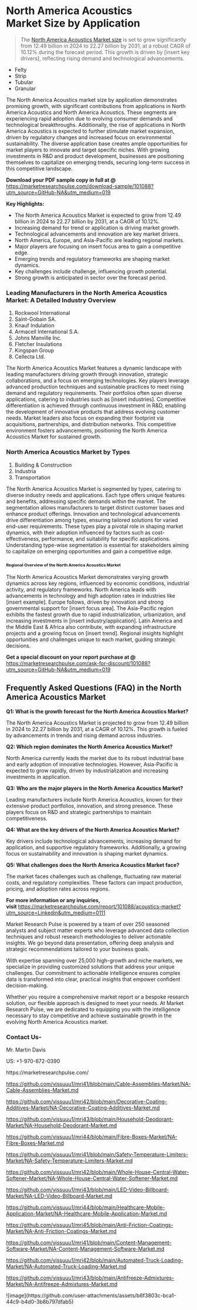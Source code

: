 <h1>North America Acoustics Market&nbsp;Size by Application</h1><blockquote><p>The <a href="https://marketresearchpulse.com/download-sample/101088?utm_source=GitHub-NA&amp;utm_medium=019">North America Acoustics Market size</a> is set to grow significantly from 12.49 billion in 2024 to 22.27 billion by 2031, at a robust CAGR of 10.12% during the forecast period. This growth is driven by [insert key drivers], reflecting rising demand and technological advancements.</p></blockquote><ul><li>Felty<li> Strip<li> Tubular<li> Granular</li></ul><p>The North America Acoustics market size by application demonstrates promising growth, with significant contributions from applications in North America Acoustics and North America Acoustics. These segments are experiencing rapid adoption due to evolving consumer demands and technological breakthroughs. Additionally, the rise of applications in North America Acoustics is expected to further stimulate market expansion, driven by regulatory changes and increased focus on environmental sustainability. The diverse application base creates ample opportunities for market players to innovate and target specific niches. With growing investments in R&D and product development, businesses are positioning themselves to capitalize on emerging trends, securing long-term success in this competitive landscape.</p><p><strong>Download your PDF sample copy in full at @ </strong><a href="https://marketresearchpulse.com/download-sample/101088?utm_source=GitHub-NA&amp;utm_medium=019">https://marketresearchpulse.com/download-sample/101088?utm_source=GitHub-NA&amp;utm_medium=019</a></p><p><strong>Key Highlights: </strong></p><ul><li>The North America Acoustics Market is expected to grow from 12.49 billion in 2024 to 22.27 billion by 2031, at a CAGR of 10.12%.</li><li>Increasing demand for trend or application is driving market growth.</li><li>Technological advancements and innovation are key market drivers.</li><li>North America, Europe, and Asia-Pacific are leading regional markets.</li><li>Major players are focusing on insert focus area to gain a competitive edge.</li><li>Emerging trends and regulatory frameworks are shaping market dynamics.</li><li>Key challenges include challenge, influencing growth potential.</li><li>Strong growth is anticipated in sector over the forecast period.</li></ul><h3>Leading Manufacturers in the North America Acoustics Market: A Detailed Industry Overview</h3><ol><li>Rockwool International</li><li>Saint-Gobain SA.</li><li>Knauf Indulation</li><li>Armacell International S.A.</li><li>Johns Manville Inc.</li><li>Fletcher Insulations</li><li>Kingspan Group</li><li>Cellecta Ltd.</li></ol><div class="flex max-w-full flex-col flex-grow"><div class="min-h-8 text-message flex w-full flex-col items-end gap-2 whitespace-normal break-words [.text-message+&amp;]:mt-5" dir="auto" data-message-author-role="assistant" data-message-id="fd8432e4-4910-450d-b182-61b7bfb0a01f" data-message-model-slug="gpt-4o"><div class="flex w-full flex-col gap-1 empty:hidden first:pt-[3px]"><div class="markdown prose w-full break-words dark:prose-invert light"><p>The North America Acoustics Market features a dynamic landscape with leading manufacturers driving growth through innovation, strategic collaborations, and a focus on emerging technologies. Key players leverage advanced production techniques and sustainable practices to meet rising demand and regulatory requirements. Their portfolios often span diverse applications, catering to industries such as [insert industries]. Competitive differentiation is achieved through continuous investment in R&amp;D, enabling the development of innovative products that address evolving customer needs. Market leaders also focus on expanding their footprint via acquisitions, partnerships, and distribution networks. This competitive environment fosters advancements, positioning the North America Acoustics Market for sustained growth.</p></div></div></div></div><h3>North America Acoustics Market by Types</h3><ol><li>Building & Construction<li> Industria<li> Transportation</li></ol><div class="flex max-w-full flex-col flex-grow"><div class="min-h-8 text-message flex w-full flex-col items-end gap-2 whitespace-normal break-words [.text-message+&amp;]:mt-5" dir="auto" data-message-author-role="assistant" data-message-id="084470be-0bb7-4664-bddf-5156b4f41249" data-message-model-slug="gpt-4o-mini"><div class="flex w-full flex-col gap-1 empty:hidden first:pt-[3px]"><div class="markdown prose w-full break-words dark:prose-invert light"><p>The North America Acoustics Market is segmented by types, catering to diverse industry needs and applications. Each type offers unique features and benefits, addressing specific demands within the market. The segmentation allows manufacturers to target distinct customer bases and enhance product offerings. Innovation and technological advancements drive differentiation among types, ensuring tailored solutions for varied end-user requirements. These types play a pivotal role in shaping market dynamics, with their adoption influenced by factors such as cost-effectiveness, performance, and suitability for specific applications. Understanding type-wise segmentation is essential for stakeholders aiming to capitalize on emerging opportunities and gain a competitive edge.</p></div></div></div></div><h3><span style="font-size: 11px;">Regional Overview of the North America Acoustics Market</span></h3><div class="flex max-w-full flex-col flex-grow"><div class="min-h-8 text-message flex w-full flex-col items-end gap-2 whitespace-normal break-words [.text-message+&amp;]:mt-5" dir="auto" data-message-author-role="assistant" data-message-id="e9038762-ce64-4e30-91c9-9bd413514231" data-message-model-slug="gpt-4o-mini"><div class="flex w-full flex-col gap-1 empty:hidden first:pt-[3px]"><div class="markdown prose w-full break-words dark:prose-invert light"><p>The North America Acoustics Market demonstrates varying growth dynamics across key regions, influenced by economic conditions, industrial activity, and regulatory frameworks. North America leads with advancements in technology and high adoption rates in industries like [insert example]. Europe follows, driven by innovation and strong governmental support for [insert focus area]. The Asia-Pacific region exhibits the fastest growth due to rapid industrialization, urbanization, and increasing investments in [insert industry/application]. Latin America and the Middle East &amp; Africa also contribute, with expanding infrastructure projects and a growing focus on [insert trend]. Regional insights highlight opportunities and challenges unique to each market, guiding strategic decisions.</p></div></div></div></div><p><strong>Get a special discount on your report purchase at @ </strong><a href="https://marketresearchpulse.com/ask-for-discount/101088?utm_source=GitHub-NA&amp;utm_medium=019">https://marketresearchpulse.com/ask-for-discount/101088?utm_source=GitHub-NA&amp;utm_medium=019</a></p><h2>Frequently Asked Questions (FAQ) in the North America Acoustics Market</h2><p><strong>Q1: What is the growth forecast for the North America Acoustics Market?</strong></p><p>The North America Acoustics Market is projected to grow from 12.49 billion in 2024 to 22.27 billion by 2031, at a CAGR of 10.12%. This growth is fueled by advancements in trends and rising demand across industries.</p><p><strong>Q2: Which region dominates the North America Acoustics Market?</strong></p><p>North America currently leads the market due to its robust industrial base and early adoption of innovative technologies. However, Asia-Pacific is expected to grow rapidly, driven by industrialization and increasing investments in application.</p><p><strong>Q3: Who are the major players in the North America Acoustics Market?</strong></p><p>Leading manufacturers include North America Acoustics, known for their extensive product portfolios, innovation, and strong presence. These players focus on R&amp;D and strategic partnerships to maintain competitiveness.</p><p><strong>Q4: What are the key drivers of the North America Acoustics Market?</strong></p><p>Key drivers include technological advancements, increasing demand for application, and supportive regulatory frameworks. Additionally, a growing focus on sustainability and innovation is shaping market dynamics.</p><p><strong>Q5: What challenges does the North America Acoustics Market face?</strong></p><p>The market faces challenges such as challenge, fluctuating raw material costs, and regulatory complexities. These factors can impact production, pricing, and adoption rates across regions.</p><p><strong>For more information or any inquiries, visit&nbsp;</strong><a href="https://marketresearchpulse.com/report/101088/acoustics-market?utm_source=Linkedin&utm_medium=0111">https://marketresearchpulse.com/report/101088/acoustics-market?utm_source=Linkedin&utm_medium=0111</a></p><p>Market Research Pulse is powered by a team of over 250 seasoned analysts and subject matter experts who leverage advanced data collection techniques and robust research methodologies to deliver actionable insights. We go beyond data presentation, offering deep analysis and strategic recommendations tailored to your business goals.</p><p>With expertise spanning over 25,000 high-growth and niche markets, we specialize in providing customized solutions that address your unique challenges. Our commitment to actionable intelligence ensures complex data is transformed into clear, practical insights that empower confident decision-making.</p><p>Whether you require a comprehensive market report or a bespoke research solution, our flexible approach is designed to meet your needs. At Market Research Pulse, we are dedicated to equipping you with the intelligence necessary to stay competitive and achieve sustainable growth in the evolving North America Acoustics market.</p><h3><strong>Contact Us-</strong></h3><p>Mr. Martin Davis</p><p>US: +1-970-672-0390</p><p>https://marketresearchpulse.com/</p><p><a href="https://github.com/vissuuu1/mri41/blob/main/Cable-Assemblies-Market/NA-Cable-Assemblies-Market.md">https://github.com/vissuuu1/mri41/blob/main/Cable-Assemblies-Market/NA-Cable-Assemblies-Market.md</a></p><p><a href="https://github.com/vissuuu1/mri42/blob/main/Decorative-Coating-Additives-Market/NA-Decorative-Coating-Additives-Market.md">https://github.com/vissuuu1/mri42/blob/main/Decorative-Coating-Additives-Market/NA-Decorative-Coating-Additives-Market.md</a></p><p><a href="https://github.com/vissuuu1/mri43/blob/main/Household-Deodorant-Market/NA-Household-Deodorant-Market.md">https://github.com/vissuuu1/mri43/blob/main/Household-Deodorant-Market/NA-Household-Deodorant-Market.md</a></p><p><a href="https://github.com/vissuuu1/mri44/blob/main/Fibre-Boxes-Market/NA-Fibre-Boxes-Market.md">https://github.com/vissuuu1/mri44/blob/main/Fibre-Boxes-Market/NA-Fibre-Boxes-Market.md</a></p><p><a href="https://github.com/vissuuu1/mri41/blob/main/Safety-Temperature-Limiters-Market/NA-Safety-Temperature-Limiters-Market.md">https://github.com/vissuuu1/mri41/blob/main/Safety-Temperature-Limiters-Market/NA-Safety-Temperature-Limiters-Market.md</a></p><p><a href="https://github.com/vissuuu1/mri42/blob/main/Whole-House-Central-Water-Softener-Market/NA-Whole-House-Central-Water-Softener-Market.md">https://github.com/vissuuu1/mri42/blob/main/Whole-House-Central-Water-Softener-Market/NA-Whole-House-Central-Water-Softener-Market.md</a></p><p><a href="https://github.com/vissuuu1/mri43/blob/main/LED-Video-Billboard-Market/NA-LED-Video-Billboard-Market.md">https://github.com/vissuuu1/mri43/blob/main/LED-Video-Billboard-Market/NA-LED-Video-Billboard-Market.md</a></p><p><a href="https://github.com/vissuuu1/mri44/blob/main/Healthcare-Mobile-Application-Market/NA-Healthcare-Mobile-Application-Market.md">https://github.com/vissuuu1/mri44/blob/main/Healthcare-Mobile-Application-Market/NA-Healthcare-Mobile-Application-Market.md</a></p><p><a href="https://github.com/vissuuu1/mri45/blob/main/Anti-Friction-Coatings-Market/NA-Anti-Friction-Coatings-Market.md">https://github.com/vissuuu1/mri45/blob/main/Anti-Friction-Coatings-Market/NA-Anti-Friction-Coatings-Market.md</a></p><p><a href="https://github.com/vissuuu1/mri41/blob/main/Content-Management-Software-Market/NA-Content-Management-Software-Market.md">https://github.com/vissuuu1/mri41/blob/main/Content-Management-Software-Market/NA-Content-Management-Software-Market.md</a></p><p><a href="https://github.com/vissuuu1/mri42/blob/main/Automated-Truck-Loading-Market/NA-Automated-Truck-Loading-Market.md">https://github.com/vissuuu1/mri42/blob/main/Automated-Truck-Loading-Market/NA-Automated-Truck-Loading-Market.md</a></p><p><a href="https://github.com/vissuuu1/mri43/blob/main/Antifreeze-Admixtures-Market/NA-Antifreeze-Admixtures-Market.md">https://github.com/vissuuu1/mri43/blob/main/Antifreeze-Admixtures-Market/NA-Antifreeze-Admixtures-Market.md</a></p>
![image](https://github.com/user-attachments/assets/b6f3803c-bca1-44c9-b4d0-3b8b797dfab5)
